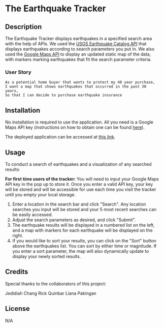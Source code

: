 # The Earthquake Tracker

## Description

The Earthquake Tracker displays earthquakes in a specified search area with the help of APIs. We used the [USGS Earthquake Catalog API](https://earthquake.usgs.gov/fdsnws/event/1/) that displays earthquakes according to search parameters you put in. We also used the [Google Maps API](https://developers.google.com/maps) to display an updated static map of the data, with markers marking earthquakes that fit the search parameter criteria. 

### User Story
```
As a potential home buyer that wants to protect my 40 year purchase,
I want a map that shows earthquakes that occurred in the past 30 years,
So that I can decide to purchase earthquake insurance
```

## Installation

No installation is required to use the application. All you need is a Google Maps API key (instructions on how to obtain one can be found [here](https://developers.google.com/maps/documentation/javascript/get-api-key)).

The deployed application can be accessed at [this link](https://lpakingan.github.io/project-1-earthquake-tracker/).

## Usage

To conduct a search of earthquakes and a visualization of any searched results:

**For first time users of the tracker:** You will need to input your Google Maps API key in the pop up to store it. Once you enter a valid API key, your key will be stored and will be accessible for use each time you visit the tracker until you empty your local storage.

1. Enter a location in the search bar and click "Search". 
   Any location searches you input will be stored and your 5 most recent searches can be easily accessed.
2. Adjust the search parameters as desired, and click "Submit".
3. The earthquake results will be displayed in a numbered list on the left, and a map with markers for each earthquake will be displayed on the right.
4. If you would like to sort your results, you can click on the "Sort" button above the earthquakes list. You can sort by either time or magnitude. If you enter a sort parameter, the map will also dynamically update to display your newly sorted results. 

## Credits
Special thanks to the collaborators of this project:

Jedidiah Chang
Rick Quinbar
Liana Pakingan

## License

N/A